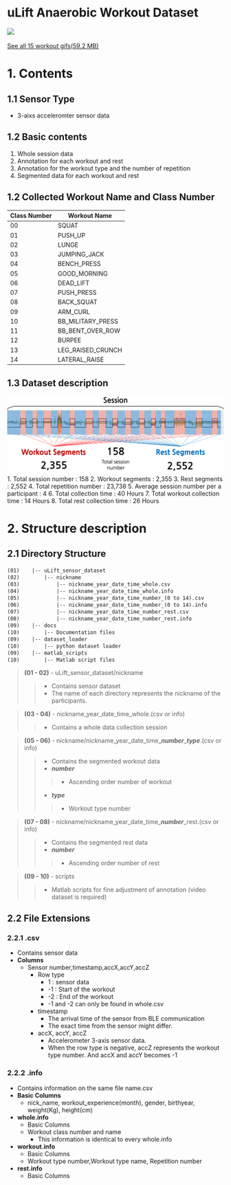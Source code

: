 # uLift Anaerobic Workout Dataset

<img src="https://raw.githubusercontent.com/JeiKeiLim/mygifcontainer/master/workout_dataset_gifs/13_burpee.gif"/>

[See all 15 workout gifs(59.2 MB)](./docs/workout_types.md)

# 1. Contents
## 1.1 Sensor Type
- 3-aixs acceleromter sensor data

## 1.2 Basic contents
1. Whole session data
2. Annotation for each workout and rest
3. Annotation for the workout type and the number of repetition
4. Segmented data for each workout and rest

## 1.2 Collected Workout Name and Class Number
|Class Number|Workout Name|
|------------|------------|
|00|SQUAT|
|01|PUSH_UP|
|02|LUNGE|
|03|JUMPING_JACK|
|04|BENCH_PRESS|
|05|GOOD_MORNING|
|06|DEAD_LIFT|
|07|PUSH_PRESS|
|08|BACK_SQUAT|
|09|ARM_CURL|
|10|BB_MILITARY_PRESS|
|11|BB_BENT_OVER_ROW|
|12|BURPEE|
|13|LEG_RAISED_CRUNCH|
|14|LATERAL_RAISE|


## 1.3 Dataset description
<img src="https://raw.githubusercontent.com/JeiKeiLim/mygifcontainer/master/workout_dataset_gifs/dataset_description.png"/>
1. Total session number : 158
2. Workout segments : 2,355
3. Rest segments : 2,552
4. Total repetition number : 23,738
5. Average session number per a participant : 4
6. Total collection time : 40 Hours
7. Total workout collection time : 14 Hours
8. Total rest collection time : 26 Hours

# 2. Structure description
## 2.1 Directory Structure
```
(01) 	|-- uLift_sensor_dataset
(02) 		|-- nickname
(03) 			|-- nickname_year_date_time_whole.csv
(04) 			|-- nickname_year_date_time_whole.info
(05) 			|-- nickname_year_date_time_number_(0 to 14).csv
(06) 			|-- nickname_year_date_time_number_(0 to 14).info
(07) 			|-- nickname_year_date_time_number_rest.csv
(08) 			|-- nickname_year_date_time_number_rest.info
(09) 	|-- docs
(10) 		|-- Documentation files
(09) 	|-- dataset_loader
(10) 		|-- python dataset loader
(09) 	|-- matlab_scripts
(10) 		|-- Matlab script files
```

> **(01 - 02)** - uLift\_sensor\_dataset/nickname
>> - Contains sensor dataset
>> - The name of each directory represents the nickname of the participants.

> **(03 - 04)** - nickname\_year\_date\_time\_whole.(csv or info)
>> - Contains a whole data collection session

> **(05 - 06)** - nickname/nickname\_year\_date\_time\_***number***\_***type***.(csv or info)
>> - Contains the segmented workout data
>> - ***number***
>>> - Ascending order number of workout
>> - ***type***
>>> - Workout type number

> **(07 - 08)** - nickname/nickname\_year\_date\_time\_***number***\_rest.(csv or info)
>> - Contains the segmented rest data
>> - ***number***
>>> - Ascending order number of rest

> **(09 - 10)** - scripts
>> - Matlab scripts for fine adjustment of annotation (video dataset is required)


## 2.2 File Extensions
### 2.2.1 .csv
- Contains sensor data
- **Columns**
	- Sensor number,timestamp,accX,accY,accZ
		- Row type
			- 1 : sensor data
			- -1 : Start of the workout
			- -2 : End of the workout
			- -1 and -2 can only be found in whole.csv
		- timestamp
			- The arrival time of the sensor from BLE communication
			- The exact time from the sensor might differ.
		- accX, accY, accZ
			- Accelerometer 3-axis sensor data.
			- When the row type is negative, accZ represents the workout type number. And accX and accY becomes -1

### 2.2.2 .info
- Contains information on the same file name.csv
- **Basic Columns**
	- nick\_name, workout\_experience(month), gender, birthyear, weight(Kg), height(cm)
- **whole.info**
	- Basic Columns
	- Workout class number and name
		- This information is identical to every whole.info
- **workout.info**
	- Basic Columns
	- Workout type number,Workout type name, Repetition number
- **rest.info**
	- Basic Columns
